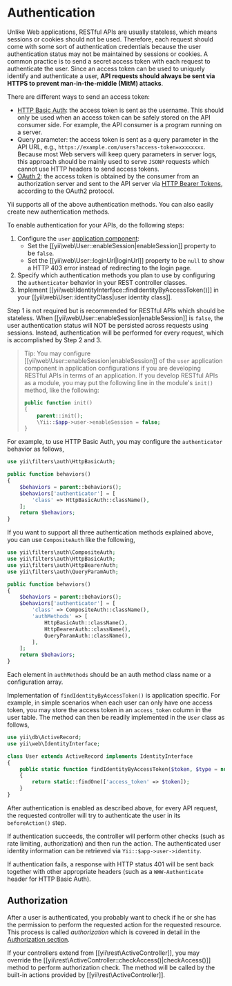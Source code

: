 Authentication
==============

Unlike Web applications, RESTful APIs are usually stateless, which means sessions or cookies should not
be used. Therefore, each request should come with some sort of authentication credentials because
the user authentication status may not be maintained by sessions or cookies. A common practice is
to send a secret access token with each request to authenticate the user. Since an access token
can be used to uniquely identify and authenticate a user, **API requests should always be sent
via HTTPS to prevent man-in-the-middle (MitM) attacks**.

There are different ways to send an access token:

* [HTTP Basic Auth](http://en.wikipedia.org/wiki/Basic_access_authentication): the access token
  is sent as the username. This should only be used when an access token can be safely stored
  on the API consumer side. For example, the API consumer is a program running on a server.
* Query parameter: the access token is sent as a query parameter in the API URL, e.g.,
  `https://example.com/users?access-token=xxxxxxxx`. Because most Web servers will keep query
  parameters in server logs, this approach should be mainly used to serve `JSONP` requests which
  cannot use HTTP headers to send access tokens.
* [OAuth 2](http://oauth.net/2/): the access token is obtained by the consumer from an authorization
  server and sent to the API server via [HTTP Bearer Tokens](http://tools.ietf.org/html/rfc6750),
  according to the OAuth2 protocol.

Yii supports all of the above authentication methods. You can also easily create new authentication methods.

To enable authentication for your APIs, do the following steps:

1. Configure the `user` [application component](structure-application-components.md):
   - Set the [[yii\web\User::enableSession|enableSession]] property to be `false`.
   - Set the [[yii\web\User::loginUrl|loginUrl]] property to be `null` to show a HTTP 403 error instead of redirecting to the login page. 
2. Specify which authentication methods you plan to use by configuring the `authenticator` behavior
   in your REST controller classes.
3. Implement [[yii\web\IdentityInterface::findIdentityByAccessToken()]] in your [[yii\web\User::identityClass|user identity class]].

Step 1 is not required but is recommended for RESTful APIs which should be stateless. When [[yii\web\User::enableSession|enableSession]]
is `false`, the user authentication status will NOT be persisted across requests using sessions. Instead, authentication
will be performed for every request, which is accomplished by Step 2 and 3.

> Tip: You may configure [[yii\web\User::enableSession|enableSession]] of the `user` application component
> in application configurations if you are developing RESTful APIs in terms of an application. If you develop
> RESTful APIs as a module, you may put the following line in the module's `init()` method, like the following:
>
> ```php
> public function init()
> {
>     parent::init();
>     \Yii::$app->user->enableSession = false;
> }
> ```

For example, to use HTTP Basic Auth, you may configure the `authenticator` behavior as follows,

```php
use yii\filters\auth\HttpBasicAuth;

public function behaviors()
{
    $behaviors = parent::behaviors();
    $behaviors['authenticator'] = [
        'class' => HttpBasicAuth::className(),
    ];
    return $behaviors;
}
```

If you want to support all three authentication methods explained above, you can use `CompositeAuth` like the following,

```php
use yii\filters\auth\CompositeAuth;
use yii\filters\auth\HttpBasicAuth;
use yii\filters\auth\HttpBearerAuth;
use yii\filters\auth\QueryParamAuth;

public function behaviors()
{
    $behaviors = parent::behaviors();
    $behaviors['authenticator'] = [
        'class' => CompositeAuth::className(),
        'authMethods' => [
            HttpBasicAuth::className(),
            HttpBearerAuth::className(),
            QueryParamAuth::className(),
        ],
    ];
    return $behaviors;
}
```

Each element in `authMethods` should be an auth method class name or a configuration array.


Implementation of `findIdentityByAccessToken()` is application specific. For example, in simple scenarios
when each user can only have one access token, you may store the access token in an `access_token` column
in the user table. The method can then be readily implemented in the `User` class as follows,

```php
use yii\db\ActiveRecord;
use yii\web\IdentityInterface;

class User extends ActiveRecord implements IdentityInterface
{
    public static function findIdentityByAccessToken($token, $type = null)
    {
        return static::findOne(['access_token' => $token]);
    }
}
```

After authentication is enabled as described above, for every API request, the requested controller
will try to authenticate the user in its `beforeAction()` step.

If authentication succeeds, the controller will perform other checks (such as rate limiting, authorization)
and then run the action. The authenticated user identity information can be retrieved via `Yii::$app->user->identity`.

If authentication fails, a response with HTTP status 401 will be sent back together with other appropriate headers
(such as a `WWW-Authenticate` header for HTTP Basic Auth).


## Authorization <span id="authorization"></span>

After a user is authenticated, you probably want to check if he or she has the permission to perform the requested
action for the requested resource. This process is called *authorization* which is covered in detail in
the [Authorization section](security-authorization.md).

If your controllers extend from [[yii\rest\ActiveController]], you may override
the [[yii\rest\ActiveController::checkAccess()|checkAccess()]] method to perform authorization check. The method
will be called by the built-in actions provided by [[yii\rest\ActiveController]].
